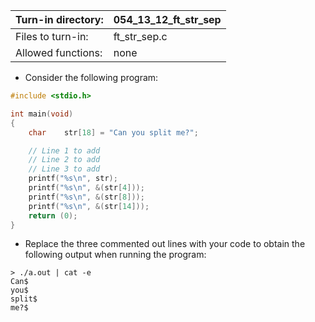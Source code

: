 Turn-in directory: | 054_13_12_ft_str_sep|
-------------|-------------|
Files to turn-in: | ft_str_sep.c |
Allowed functions: | none

* Consider the following program:
``` C
#include <stdio.h>

int main(void)
{
	char	str[18] = "Can you split me?";

 	// Line 1 to add
  	// Line 2 to add
  	// Line 3 to add
  	printf("%s\n", str);
  	printf("%s\n", &(str[4]));
 	printf("%s\n", &(str[8]));
  	printf("%s\n", &(str[14]));
	return (0);
}
```
* Replace the three commented out lines with your code to obtain the following output when running the program:
```
> ./a.out | cat -e
Can$
you$
split$
me?$
```
